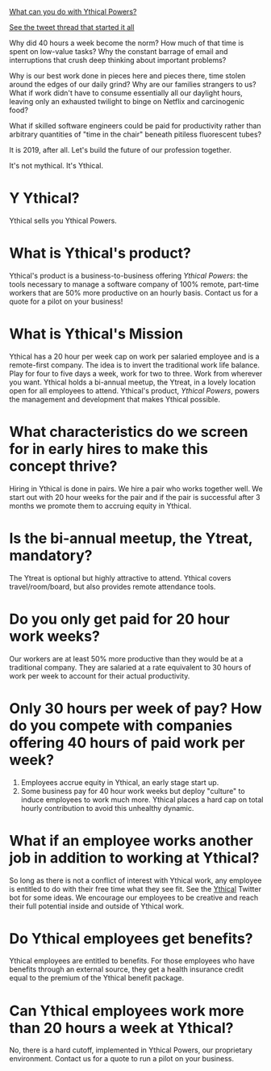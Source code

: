 [What can you do with Ythical Powers?](https://www.twitter.com/ythical)

[See the tweet thread that started it all](https://twitter.com/corbett/status/1153382439294840832)

Why did 40 hours a week become the norm? How much of that time is spent on low-value tasks? Why the constant barrage of email and interruptions that crush deep thinking about important problems? 

Why is our best work done in pieces here and pieces there, time stolen around the edges of our daily grind? Why are our families strangers to us? What if work didn't have to consume essentially all our daylight hours, leaving only an exhausted twilight to binge on Netflix and carcinogenic food? 

What if skilled software engineers could be paid for productivity rather than arbitrary quantities of "time in the chair" beneath pitiless fluorescent tubes? 

It is 2019, after all. Let's build the future of our profession together.

It's not mythical. It's Ythical. 

# Y Ythical?
Ythical sells you Ythical Powers. 

# What is Ythical's product?
Ythical's product is a business-to-business offering _Ythical Powers_: the tools necessary to manage a software company of 100% remote, part-time workers that are 50% more productive on an hourly basis. Contact us for a quote for a pilot on your business! 

# What is Ythical's Mission
Ythical has a 20 hour per week cap on work per salaried employee and is a remote-first company. The idea is to invert the traditional work life balance. Play for four to five days a week, work for two to three. Work from wherever you want. Ythical holds a bi-annual meetup, the Ytreat, in a lovely location open for all employees to attend. Ythical's product, _Ythical Powers_, powers the management and development that makes Ythical possible. 

# What characteristics do we screen for in early hires to make this concept thrive?
Hiring in Ythical is done in pairs. We hire a pair who works together well. We start out with 20 hour weeks for the pair and if the pair is successful after 3 months we promote them to accruing equity in Ythical.

# Is the bi-annual meetup, the Ytreat, mandatory?
The Ytreat is optional but highly attractive to attend. Ythical covers travel/room/board, but also provides remote attendance tools. 

# Do you only get paid for 20 hour work weeks?
Our workers are at least 50% more productive than they would be at a traditional company. They are salaried at a rate equivalent to 30 hours of work per week to account for their actual productivity. 

# Only 30 hours per week of pay? How do you compete with companies offering 40 hours of paid work per week?
1. Employees accrue equity in Ythical, an early stage start up. 
2. Some business pay for 40 hour work weeks but deploy "culture" to induce employees to work much more. Ythical places a hard cap on total hourly contribution to avoid this unhealthy dynamic. 

# What if an employee works another job in addition to working at Ythical?
So long as there is not a conflict of interest with Ythical work, any employee is entitled to do with their free time what they see fit. See the [Ythical](https://www.twitter.com/ythical) Twitter bot for some ideas. We encourage our employees to be creative and reach their full potential inside and outside of Ythical work. 

# Do Ythical employees get benefits?
Ythical employees are entitled to benefits. For those employees who have benefits through an external source, they get a health insurance credit equal to the premium of the Ythical benefit package.

# Can Ythical employees work more than 20 hours a week at Ythical?
No, there is a hard cutoff, implemented in Ythical Powers, our proprietary environment. Contact us for a quote to run a pilot on your business. 
